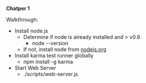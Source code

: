 **Chatper 1**

Walkthrough:

* Install node.js
    * Determine if node is already installed and > v0.8
        * node --version
    * If not, install node from [nodejs.org](http://nodejs.org/)
* Install karma test runner globally
    * npm install -g karma
* Start Web Server
    * ./scripts/web-server.js
